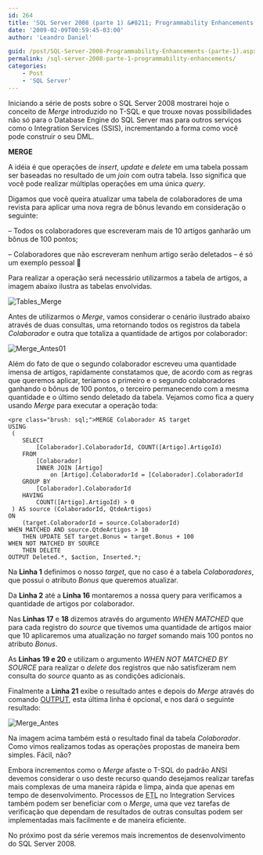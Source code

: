```yaml
---
id: 264
title: 'SQL Server 2008 (parte 1) &#8211; Programmability Enhancements'
date: '2009-02-09T00:59:45-03:00'
author: 'Leandro Daniel'

guid: /post/SQL-Server-2008-Programmability-Enhancements-(parte-1).aspx
permalink: /sql-server-2008-parte-1-programmability-enhancements/
categories:
    - Post
    - 'SQL Server'
---
```


Iniciando a série de posts sobre o SQL Server 2008 mostrarei hoje o conceito de *Merge* introduzido no T-SQL e que trouxe novas possibilidades não só para o Database Engine do SQL Server mas para outros serviços como o Integration Services (SSIS), incrementando a forma como você pode construir o seu DML.

 **MERGE**

A idéia é que operações de *insert*, *update* e *delete* em uma tabela possam ser baseadas no resultado de um *join* com outra tabela. Isso significa que você pode realizar múltiplas operações em uma única *query*.

Digamos que você queira atualizar uma tabela de colaboradores de uma revista para aplicar uma nova regra de bônus levando em consideração o seguinte:

– Todos os colaboradores que escreveram mais de 10 artigos ganharão um bônus de 100 pontos;

– Colaboradores que não escreveram nenhum artigo serão deletados – é só um exemplo pessoal 🙂

Para realizar a operação será necessário utilizarmos a tabela de artigos, a imagem abaixo ilustra as tabelas envolvidas.

![Tables_Merge](http://leandrodaniel.com/pics/WindowsLiveWriter/SQLServer2008ProgrammabilityEnhancements_C48/Tables_Merge_ec68be90-95b4-40ca-aeed-ff1c2274c959.gif "Tables_Merge")

Antes de utilizarmos o *Merge*, vamos considerar o cenário ilustrado abaixo através de duas consultas, uma retornando todos os registros da tabela *Colaborador* e outra que totaliza a quantidade de artigos por colaborador:

 ![Merge_Antes01](http://leandrodaniel.com/pics/WindowsLiveWriter/SQLServer2008ProgrammabilityEnhancements_C48/Merge_Antes01_2540cff8-3ca5-4543-a1b3-4a75c619e4d0.gif "Merge_Antes01")

Além do fato de que o segundo colaborador escreveu uma quantidade imensa de artigos, rapidamente constatamos que, de acordo com as regras que queremos aplicar, teríamos o primeiro e o segundo colaboradores ganhando o bônus de 100 pontos, o terceiro permanecendo com a mesma quantidade e o último sendo deletado da tabela. Vejamos como fica a query usando *Merge* para executar a operação toda:

```
<pre class="brush: sql;">MERGE Colaborador AS target
USING 
 (
	SELECT 
		[Colaborador].ColaboradorId, COUNT([Artigo].ArtigoId)
	FROM 
		[Colaborador]
		INNER JOIN [Artigo]
			on [Artigo].ColaboradorId = [Colaborador].ColaboradorId
	GROUP BY
		[Colaborador].ColaboradorId
	HAVING
		COUNT([Artigo].ArtigoId) > 0
 ) AS source (ColaboradorId, QtdeArtigos)
ON 
	(target.ColaboradorId = source.ColaboradorId)
WHEN MATCHED AND source.QtdeArtigos > 10
    THEN UPDATE SET target.Bonus = target.Bonus + 100
WHEN NOT MATCHED BY SOURCE 
	THEN DELETE
OUTPUT Deleted.*, $action, Inserted.*;
```

   
Na **Linha 1** definimos o nosso *target*, que no caso é a tabela *Colaboradores*, que possui o atributo *Bonus* que queremos atualizar.

Da **Linha 2** até a **Linha 16** montaremos a nossa query para verificamos a quantidade de artigos por colaborador.

Nas **Linhas 17** e **18** dizemos através do argumento *WHEN MATCHED* que para cada registro do *source* que tivemos uma quantidade de artigos maior que 10 aplicaremos uma atualização no *target* somando mais 100 pontos no atributo *Bonus*.

As **Linhas 19 e 20** e utilizam o argumento *WHEN NOT MATCHED BY SOURCE* para realizar o *delete* dos registros que não satisfizeram nem consulta do *source* quanto as as condições adicionais.

Finalmente a **Linha 21** exibe o resultado antes e depois do *Merge* através do comando [OUTPUT](http://msdn.microsoft.com/en-us/library/ms177564), esta última linha é opcional, e nos dará o seguinte resultado:

![Merge_Antes](http://leandrodaniel.com/pics/WindowsLiveWriter/SQLServer2008ProgrammabilityEnhancements_C48/Merge_Antes_cd731c4a-a277-463b-8569-54f7f557fc66.gif "Merge_Antes")

Na imagem acima também está o resultado final da tabela *Colaborador*. Como vimos realizamos todas as operações propostas de maneira bem simples. Fácil, não?

Embora incrementos como o *Merge* afaste o T-SQL do padrão ANSI devemos considerar o uso deste recurso quando desejamos realizar tarefas mais complexas de uma maneira rápida e limpa, ainda que apenas em tempo de desenvolvimento. Processos de <acronym title="Extract Transform Load">ETL</acronym> no Integration Services também podem ser beneficiar com o *Merge*, uma que vez tarefas de verificação que dependam de resultados de outras consultas podem ser implementadas mais facilmente e de maneira eficiente.

No próximo post da série veremos mais incrementos de desenvolvimento do SQL Server 2008.